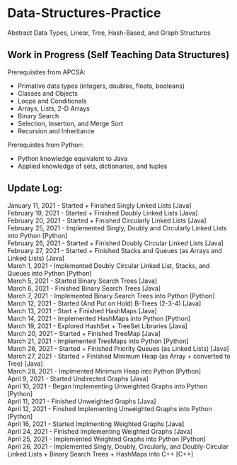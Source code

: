 # Data-Structures-Practice
Abstract Data Types, Linear, Tree, Hash-Based, and Graph Structures

## Work in Progress (Self Teaching Data Structures)

Prerequisites from APCSA:
- Primative data types (integers, doubles, floats, booleans)
- Classes and Objects
- Loops and Conditionals
- Arrays, Lists, 2-D Arrays
- Binary Search
- Selection, Insertion, and Merge Sort
- Recursion and Inheritance

Prerequistes from Python:
- Python knowledge equivalent to Java
- Applied knowledge of sets, dictionaries, and tuples

## Update Log:
January 11, 2021 - Started + Finished Singly Linked Lists [Java]
<br>
February 19, 2021 - Started + Finished Doubly Linked Lists [Java]
<br>
February 20, 2021 - Started + Finished Circularly Linked Lists [Java]
<br>
February 25, 2021 - Implemented Singly, Doubly and Circularly Linked Lists into Python [Python]
<br>
February 26, 2021 - Started + Finished Doubly Circular Linked Lists [Java]
<br>
February 27, 2021 - Started + Finished Stacks and Queues (as Arrays and Linked Lists) [Java]
<br>
March 1, 2021 - Implemented Doubly Circular Linked List, Stacks, and Queues into Python [Python]
<br>
March 5, 2021 - Started Binary Search Trees [Java]
<br>
March 6, 2021 - Finished Binary Search Trees [Java]
<br>
March 7, 2021 - Implemented Binary Search Trees into Python [Python]
<br>
March 12, 2021 - Started (And Put on Hold) B-Trees (2-3-4) [Java]
<br>
March 13, 2021 - Start + Finished HashMaps [Java]
<br>
March 14, 2021 - Implemented HashMaps into Python [Python]
<br>
March 19, 2021 - Explored HashSet + TreeSet Libraries [Java]
<br>
March 20, 2021 - Started + Finished TreeMap [Java]
<br>
March 21, 2021 - Implemented TreeMaps into Python [Python]
<br>
March 26, 2021 - Started + Finished Priority Queues (as Linked Lists) [Java]
<br>
March 27, 2021 - Started + Finished Minimum Heap (as Array + converted to Tree) [Java]
<br>
March 28, 2021 - Implmented Minimum Heap into Python [Python]
<br>
April 9, 2021 - Started Undirected Graphs [Java]
<br>
April 10, 2021 - Began Implementing Unweighted Graphs into Python [Python]
<br>
April 11, 2021 - Finished Unweighted Graphs [Java]
<br>
April 12, 2021 - Finshed Implementing Unweighted Graphs into Python [Python]
<br>
April 16, 2021 - Started Implmenting Weighted Graphs [Java]
<br>
April 24, 2021 - Finished Implementing Weighted Graphs [Java]
<br>
April 25, 2021 - Implemented Weighted Graphs into Python [Python]
<br>
April 26, 2021 - Implemented Singly, Doubly, Circularly, and Doubly-Circular Linked Lists + Binary Search Trees + HashMaps into C++ [C++]
